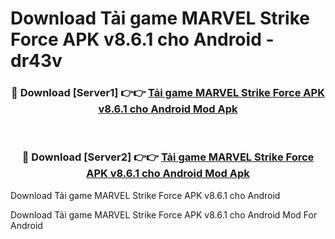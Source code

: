 # Download Tải game MARVEL Strike Force APK v8.6.1 cho Android - dr43v


<div align="center">
<h3>🔴 Download [Server1] 👉👉 <a href="https://apk-comot.site?title=Tải_game_MARVEL_Strike_Force_APK_v8.6.1_cho_Android">Tải game MARVEL Strike Force APK v8.6.1 cho Android Mod Apk</a></h3><br>
<h3>🔴 Download [Server2] 👉👉 <a href="https://apk-comot.site?title=Tải_game_MARVEL_Strike_Force_APK_v8.6.1_cho_Android">Tải game MARVEL Strike Force APK v8.6.1 cho Android Mod Apk</a></h3>
</div>



Download Tải game MARVEL Strike Force APK v8.6.1 cho Android 

Download Tải game MARVEL Strike Force APK v8.6.1 cho Android Mod For Android